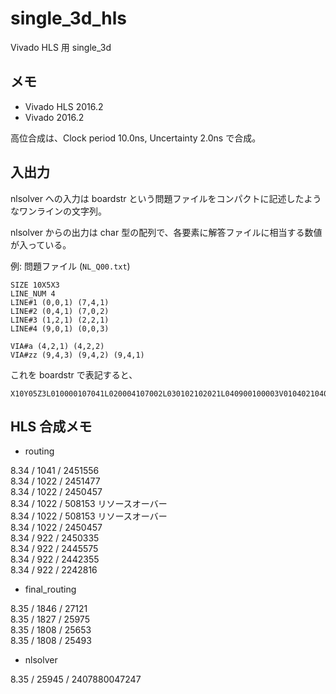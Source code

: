 # single_3d_hls

Vivado HLS 用 single_3d


## メモ

* Vivado HLS 2016.2
* Vivado 2016.2

高位合成は、Clock period 10.0ns, Uncertainty 2.0ns で合成。


## 入出力

nlsolver への入力は boardstr という問題ファイルをコンパクトに記述したようなワンラインの文字列。

nlsolver からの出力は char 型の配列で、各要素に解答ファイルに相当する数値が入っている。

例: 問題ファイル (`NL_Q00.txt`)

```
SIZE 10X5X3
LINE_NUM 4
LINE#1 (0,0,1) (7,4,1)
LINE#2 (0,4,1) (7,0,2)
LINE#3 (1,2,1) (2,2,1)
LINE#4 (9,0,1) (0,0,3)

VIA#a (4,2,1) (4,2,2)
VIA#zz (9,4,3) (9,4,2) (9,4,1)
```

これを boardstr で表記すると、

```
X10Y05Z3L010000107041L020004107002L030102102021L040900100003V010402104022V020904309041
```


## HLS 合成メモ

* routing

8.34 / 1041 / 2451556  
8.34 / 1022 / 2451477  
8.34 / 1022 / 2450457  
8.34 / 1022 / 508153 リソースオーバー  
8.34 / 1022 / 508153 リソースオーバー  
8.34 / 1022 / 2450457  
8.34 / 922 / 2450335  
8.34 / 922 / 2445575  
8.34 / 922 / 2442355  
8.34 / 922 / 2242816  

* final_routing

8.35 / 1846 / 27121  
8.35 / 1827 / 25975  
8.35 / 1808 / 25653  
8.35 / 1808 / 25493  

* nlsolver

8.35 / 25945 / 2407880047247  
